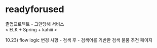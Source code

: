 # readyforused
졸업프로젝트 - 그만당해 서비스  
< ELK + Spring + kahiii > 

10.23) flow logic 변경 사항 - 검색 후 - 검색어를 기반한 검색 물품 추천 페이지 
